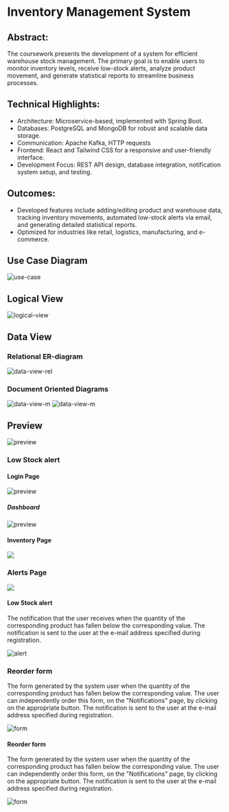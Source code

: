 # Inventory Management System

## Abstract:
The coursework presents the development of a system for efficient warehouse stock management. The primary goal is to enable users to monitor inventory levels, receive low-stock alerts, analyze product movement, and generate statistical reports to streamline business processes.

## Technical Highlights:
* Architecture: Microservice-based, implemented with Spring Boot.
* Databases: PostgreSQL and MongoDB for robust and scalable data storage.
* Communication: Apache Kafka, HTTP requests
* Frontend: React and Tailwind CSS for a responsive and user-friendly interface.
* Development Focus: REST API design, database integration, notification system setup, and testing.

## Outcomes:
* Developed features include adding/editing product and warehouse data, tracking inventory movements, automated low-stock alerts via email, and generating detailed statistical reports.
* Optimized for industries like retail, logistics, manufacturing, and e-commerce.

## Use Case Diagram
![use-case](./diagrams/form.png)

## Logical View
![logical-view](./diagrams/logical_view.png)

## Data View

### Relational ER-diagram
![data-view-rel](./diagrams/data_view-rel.png)

### Document Oriented Diagrams
![data-view-m](./diagrams/mongo_customers.png)
![data-view-m](./diagrams/mongo_email.png)

## Preview
![preview](./diagrams/preview.png)

### Low Stock alert

#### Login Page
![preview](./diagrams/preview.png)

##### Dashboard
![preview](./diagrams/dashboard.png)

#### Inventory Page
![](./diagrams/inventory.png)

### Alerts Page
![](./diagrams/ui-alert.png)

#### Low Stock alert

The notification that the user receives when the quantity of the corresponding product has fallen below the corresponding value. The notification is sent to the user at the e-mail address specified during registration.

![alert](./diagrams/alert.png)

### Reorder form
The form generated by the system user when the quantity of the corresponding product has fallen below the corresponding value. The user can independently order this form, on the "Notifications" page, by clicking on the appropriate button. The notification is sent to the user at the e-mail address specified during registration.

![form](./diagrams/form.png)
#### Reorder form

The form generated by the system user when the quantity of the corresponding product has fallen below the corresponding value. The user can independently order this form, on the "Notifications" page, by clicking on the appropriate button. The notification is sent to the user at the e-mail address specified during registration.

![form](./diagrams/reorder-form.png)
